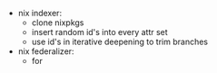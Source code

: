 - nix indexer:
    - clone nixpkgs
    - insert random id's into every attr set
    - use id's in iterative deepening to trim branches
- nix federalizer:
    - for 